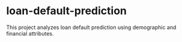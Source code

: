 # loan-default-prediction
This project analyzes loan default prediction using demographic and financial attributes.
